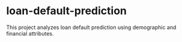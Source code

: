 # loan-default-prediction
This project analyzes loan default prediction using demographic and financial attributes.
